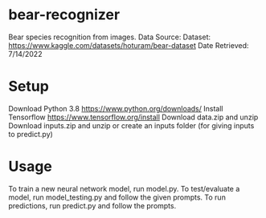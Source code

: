 # bear-recognizer
Bear species recognition from images.
Data Source: Dataset: https://www.kaggle.com/datasets/hoturam/bear-dataset
Date Retrieved: 7/14/2022

# Setup
Download Python 3.8 https://www.python.org/downloads/
Install Tensorflow https://www.tensorflow.org/install
Download data.zip and unzip
Download inputs.zip and unzip or create an inputs folder (for giving inputs to predict.py)

# Usage
To train a new neural network model, run model.py.
To test/evaluate a model, run model_testing.py and follow the given prompts.
To run predictions, run predict.py and follow the prompts.

